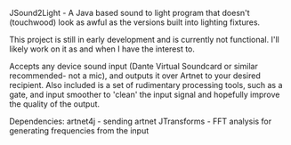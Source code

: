 JSound2Light - A Java based sound to light program that doesn't (touchwood) look as awful as the versions built into lighting fixtures.

This project is still in early development and is currently not functional. I'll likely work on it as and when I have the interest to.

Accepts any device sound input (Dante Virtual Soundcard or similar recommended- not a mic), and outputs it over Artnet to your desired recipient. Also included is a set of rudimentary processing tools, such as a gate, and input smoother to 'clean' the input signal and hopefully improve the quality of the output.




Dependencies:
artnet4j - sending artnet
JTransforms - FFT analysis for generating frequencies from the input

